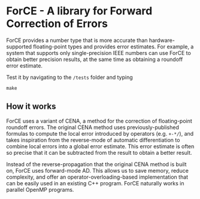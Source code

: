 # ForCE - A library for Forward Correction of Errors

ForCE provides a number type that is more accurate than hardware-supported
floating-point types and provides error estimates. For example, a system that
supports only single-precision IEEE numbers can use ForCE to obtain better
precision results, at the same time as obtaining a roundoff error estimate.

Test it by navigating to the `/tests` folder and typing

    make

## How it works

ForCE uses a variant of CENA, a method for the correction of floating-point
roundoff errors. The original CENA method uses previously-published formulas
to compute the local error introduced by operators (e.g. `+-*/`), and
takes inspiration from the reverse-mode of automatic differentiation to combine
local errors into a global error estimate. This error estimate is often so
precise that it can be subtracted from the result to obtain a better result.

Instead of the reverse-propagation that the original CENA method is built on,
ForCE uses forward-mode AD. This allows us to save memory, reduce complexity,
and offer an operator-overloading-based implementation that can be easily used
in an existing C++ program. ForCE naturally works in parallel OpenMP programs.